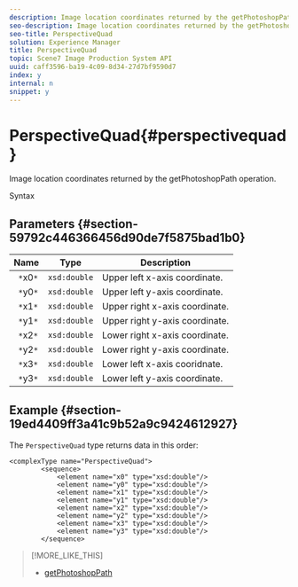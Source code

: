 ```yaml
---
description: Image location coordinates returned by the getPhotoshopPath operation.
seo-description: Image location coordinates returned by the getPhotoshopPath operation.
seo-title: PerspectiveQuad
solution: Experience Manager
title: PerspectiveQuad
topic: Scene7 Image Production System API
uuid: caff3596-ba19-4c09-8d34-27d7bf9590d7
index: y
internal: n
snippet: y
---
```


# PerspectiveQuad{#perspectivequad}

Image location coordinates returned by the getPhotoshopPath operation.

 Syntax 

## Parameters {#section-59792c446366456d90de7f5875bad1b0}

|  Name  | Type  | Description  |
|---|---|---|
|  ` *`x0`*`  | `xsd:double`  | Upper left x-axis coordinate.  |
|  ` *`y0`*`  | `xsd:double`  | Upper left y-axis coordinate.  |
|  ` *`x1`*`  | `xsd:double`  | Upper right x-axis coordinate.  |
|  ` *`y1`*`  | `xsd:double`  | Upper right y-axis coordinate.  |
|  ` *`x2`*`  | `xsd:double`  | Lower right x-axis coordinate.  |
|  ` *`y2`*`  | `xsd:double`  | Lower right y-axis coordinate.  |
|  ` *`x3`*`  | `xsd:double`  | Lower left x-axis cooridnate.  |
|  ` *`y3`*`  | `xsd:double`  | Lower left y-axis coordinate.  |

## Example {#section-19ed4409ff3a41c9b52a9c9424612927}

The `PerspectiveQuad` type returns data in this order: 

```
<complexType name="PerspectiveQuad">
        <sequence>
            <element name="x0" type="xsd:double"/>
            <element name="y0" type="xsd:double"/>
            <element name="x1" type="xsd:double"/>
            <element name="y1" type="xsd:double"/>
            <element name="x2" type="xsd:double"/>
            <element name="y2" type="xsd:double"/>
            <element name="x3" type="xsd:double"/>
            <element name="y3" type="xsd:double"/>
        </sequence>
```

>[!MORE_LIKE_THIS]
>
>* [getPhotoshopPath](../../operations/c-operations-intro/c-methods/r-get-photoshop-path.md#reference-545f902f84194951ac04e947fdc803b9)
